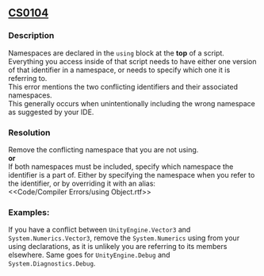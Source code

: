 ## [CS0104](https://docs.microsoft.com/en-us/dotnet/csharp/misc/cs0104)

### Description
Namespaces are declared in the `using` block at the **top** of a script.  
Everything you access inside of that script needs to have either one version of that identifier in a namespace, or needs to specify which one it is referring to.  
This error mentions the two conflicting identifiers and their associated namespaces.  
This generally occurs when unintentionally including the wrong namespace as suggested by your IDE.

### Resolution
Remove the conflicting namespace that you are not using.  
**or**  
If both namespaces must be included, specify which namespace the identifier is a part of. Either by specifying the namespace when you refer to the identifier, or by overriding it with an alias:  
<<Code/Compiler Errors/using Object.rtf>>

### Examples:
If you have a conflict between `UnityEngine.Vector3` and `System.Numerics.Vector3`, remove the `System.Numerics` using from your using declarations, as it is unlikely you are referring to its members elsewhere. Same goes for `UnityEngine.Debug` and `System.Diagnostics.Debug`.  

